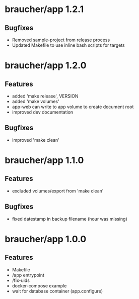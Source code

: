 # braucher/app 1.2.1

## Bugfixes
- Removed sample-project from release process
- Updated Makefile to use inline bash scripts for targets

# braucher/app 1.2.0

## Features
- added 'make release', VERSION
- added 'make volumes'
- app-web can write to app volume to create document root
- improved dev documentation

## Bugfixes
- improved 'make clean'

# braucher/app 1.1.0

## Features
- excluded volumes/export from 'make clean'

## Bugfixes
- fixed datestamp in backup filename (hour was missing)

# braucher/app 1.0.0

## Features
- Makefile
- /app entrypoint
- /fix-uids
- docker-compose example
- wait for database container (app.configure)

